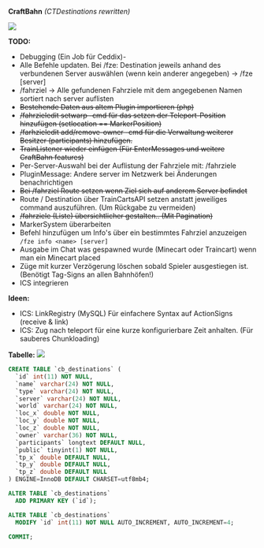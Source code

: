 **CraftBahn** _(CTDestinations rewritten)_

![](https://media.tenor.com/images/b31da936191fcccadb8fc6e0fc777070/tenor.gif)

**TODO:**
- Debugging (Ein Job für Ceddix)- 
- Alle Befehle updaten. Bei /fze: Destination jeweils anhand des verbundenen Server auswählen (wenn kein anderer angegeben) -> /fze <action> <destination> [server]
- /fahrziel <destination> -> Alle gefundenen Fahrziele mit dem angegebenen Namen sortiert nach server auflisten
- ~~Bestehende Daten aus altem Plugin importieren (php)~~
- ~~/fahrzieledit setwarp -cmd für das setzen der Teleport-Position hinzufügen (setlocation == MarkerPosition)~~
- ~~/farhzieledit add/remove-owner -cmd für die Verwaltung weiterer Besitzer (participants) hinzufügen.~~
- ~~TrainListener wieder einfügen (Für EnterMessages und weitere CraftBahn features)~~
- Per-Server-Auswahl bei der Auflistung der Fahrziele mit: /fahrziele 
- PluginMessage: Andere server im Netzwerk bei Änderungen benachrichtigen
- ~~Bei /fahrziel Route setzen wenn Ziel sich auf anderem Server befindet~~ 
- Route / Destination über TrainCartsAPI setzen anstatt jeweiliges command auszuführen. (Um Rückgabe zu vermeiden)
- ~~/fahrziele (Liste) übersichtlicher gestalten.. (Mit Pagination)~~ 
- MarkerSystem überarbeiten
- Befehl hinzufügen um Info's über ein bestimmtes Fahrziel anzuzeigen `/fze info <name> [server]`
- Ausgabe im Chat was gespawned wurde (Minecart oder Traincart) wenn man ein Minecart placed
- Züge mit kurzer Verzögerung löschen sobald Spieler ausgestiegen ist. (Benötigt Tag-Signs an allen Bahnhöfen!)
- ICS integrieren

**Ideen:**
- ICS: LinkRegistry (MySQL) Für einfachere Syntax auf ActionSigns (receive & link)
- ICS: Zug nach teleport für eine kurze konfigurierbare Zeit anhalten. (Für sauberes Chunkloading)

**Tabelle:**
![](https://craft-together.de/~irgendsoeintyp/chrome_42JbdTaOft.png)

``` sql
CREATE TABLE `cb_destinations` (
  `id` int(11) NOT NULL,
  `name` varchar(24) NOT NULL,
  `type` varchar(24) NOT NULL,
  `server` varchar(24) NOT NULL,
  `world` varchar(24) NOT NULL,
  `loc_x` double NOT NULL,
  `loc_y` double NOT NULL,
  `loc_z` double NOT NULL,
  `owner` varchar(36) NOT NULL,
  `participants` longtext DEFAULT NULL,
  `public` tinyint(1) NOT NULL,
  `tp_x` double DEFAULT NULL,
  `tp_y` double DEFAULT NULL,
  `tp_z` double DEFAULT NULL
) ENGINE=InnoDB DEFAULT CHARSET=utf8mb4;

ALTER TABLE `cb_destinations`
  ADD PRIMARY KEY (`id`);

ALTER TABLE `cb_destinations`
  MODIFY `id` int(11) NOT NULL AUTO_INCREMENT, AUTO_INCREMENT=4;
  
COMMIT;
```
